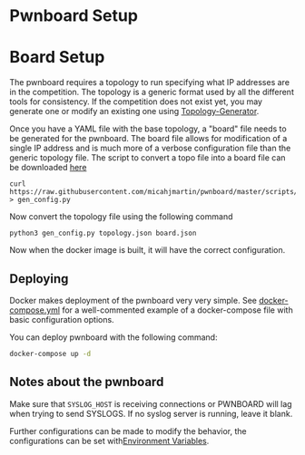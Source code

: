 # Pwnboard Setup

# Board Setup
The pwnboard requires a topology to run specifying what IP addresses are in the competition.
The topology is a generic format used by all the different tools for consistency. If the competition does not exist yet, you may generate one or modify an existing one using [Topology-Generator](https://github.com/RITRedteam/Topology-Generator).


Once you have a YAML file with the base topology, a "board" file needs to be generated for the pwnboard. The board file allows for modification of a single IP address and is much more of a verbose configuration file than the generic topology file. The script to convert a topo file into a board file can be downloaded [here](https://github.com/micahjmartin/pwnboard/blob/master/scripts/gen_config.py)

```
curl https://raw.githubusercontent.com/micahjmartin/pwnboard/master/scripts/gen_config.py > gen_config.py
```

Now convert the topology file using the following command
```
python3 gen_config.py topology.json board.json
```

Now when the docker image is built, it will have the correct configuration.

## Deploying

Docker makes deployment of the pwnboard very very simple. See [docker-compose.yml](../docker-compose.yml) for a well-commented example of a docker-compose file with basic configuration options.

You can deploy pwnboard with the following command:
```bash
docker-compose up -d
```

## Notes about the pwnboard

Make sure that `SYSLOG_HOST` is receiving connections or PWNBOARD will lag
when trying to send SYSLOGS. If no syslog server is running, leave it blank.

Further configurations can be made to modify the behavior, the configurations can be set with[Environment Variables](./config.md). 

